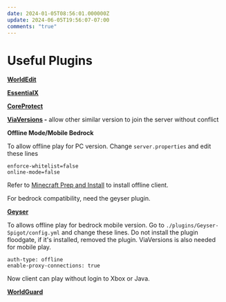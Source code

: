 ```yaml
---
date: 2024-01-05T08:56:01.000000Z
update: 2024-06-05T19:56:07-07:00
comments: "true"
---
```

# Useful Plugins

**[WorldEdit](https://dev.bukkit.org/projects/worldedit/files)**

[**EssentialX**](https://essentialsx.net/downloads.html)

[**CoreProtect**](https://www.spigotmc.org/resources/coreprotect.8631/)

**[ViaVersions](https://www.spigotmc.org/resources/viaversion.19254/) -** allow other similar version to join the server without conflict

**Offline Mode/Mobile Bedrock**

To allow offline play for PC version. Change `server.properties` and edit these lines

```
enforce-whitelist=false
online-mode=false
```

Refer to  [Minecraft Prep and Install](minecraft-prep-and-install.md) to install offline client.

For bedrock compatibility, need the geyser plugin.

[**Geyser**](https://geysermc.org/download)

To allows offline play for bedrock mobile version. Go to `./plugins/Geyser-Spigot/config.yml` and change these lines. Do not install the plugin floodgate, if it's installed, removed the plugin. ViaVersions is also needed for mobile play.

```
auth-type: offline
enable-proxy-connections: true
```

Now client can play without login to Xbox or Java.

[**WorldGuard**](https://dev.bukkit.org/projects/worldguard)